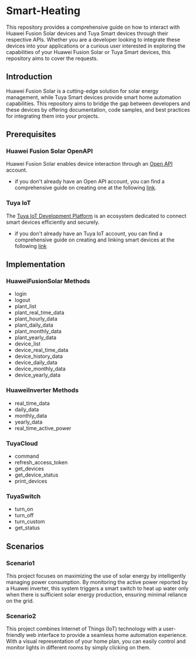 # Smart-Heating

This repository provides a comprehensive guide on how to interact with Huawei Fusion Solar devices and Tuya Smart devices through their respective APIs. Whether you are a developer looking to integrate these devices into your applications or a curious user interested in exploring the capabilities of your Huawei Fusion Solar or Tuya Smart devices, this repository aims to cover the requests.

## Introduction

Huawei Fusion Solar is a cutting-edge solution for solar energy management, while Tuya Smart devices provide smart home automation capabilities. This repository aims to bridge the gap between developers and these devices by offering documentation, code samples, and best practices for integrating them into your projects.

## Prerequisites

### Huawei Fusion Solar OpenAPI

Huawei Fusion Solar enables device interaction through an [Open API](https://forum.huawei.com/enterprise/en/communicate-with-fusionsolar-through-an-openapi-account/thread/667232424741978112-667213868771979264) account.

- if you don't already have an Open API account, you can find a comprehensive guide on creating one at the following [link](https://forum.huawei.com/enterprise/en/smart-pv-encyclopedia-how-to-create-a-northbound-api-account-through-the-fusionsolar/thread/667272196474683392-667213868771979264).

### Tuya IoT

The [Tuya IoT Development Platform](https://iot.tuya.com/) is an ecosystem dedicated to connect smart devices efficiently and securely.

- if you don't already have an Tuya IoT account, you can find a comprehensive guide on creating and linking smart devices at the following [link](https://developer.tuya.com/en/docs/iot/link-devices?id=Ka471nu1sfmkl)

## Implementation

### HuaweiFusionSolar Methods
- login
- logout
- plant_list
- plant_real_time_data
- plant_hourly_data
- plant_daily_data
- plant_monthly_data
- plant_yearly_data
- device_list
- device_real_time_data
- device_history_data
- device_daily_data
- device_monthly_data
- device_yearly_data

### HuaweiInverter Methods
- real_time_data
- daily_data
- monthly_data
- yearly_data
- real_time_active_power

### TuyaCloud
- command
- refresh_access_token
- get_devices
- get_device_status
- print_devices

### TuyaSwitch
- turn_on
- turn_off
- turn_custom
- get_status

## Scenarios

### Scenario1

This project focuses on maximizing the use of solar energy by intelligently managing power consumption. By monitoring the active power reported by a Huawei inverter, this system triggers a smart switch to heat up water only when there is sufficient solar energy production, ensuring minimal reliance on the grid.

### Scenario2

This project combines Internet of Things (IoT) technology with a user-friendly web interface to provide a seamless home automation experience. With a visual representation of your home plan, you can easily control and monitor lights in different rooms by simply clicking on them.
